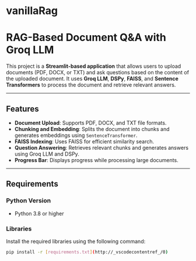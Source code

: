 # vanillaRag

# RAG-Based Document Q&A with Groq LLM

This project is a **Streamlit-based application** that allows users to upload documents (PDF, DOCX, or TXT) and ask questions based on the content of the uploaded document. It uses **Groq LLM**, **DSPy**, **FAISS**, and **Sentence Transformers** to process the document and retrieve relevant answers.

---

## Features

- **Document Upload**: Supports PDF, DOCX, and TXT file formats.
- **Chunking and Embedding**: Splits the document into chunks and generates embeddings using `SentenceTransformer`.
- **FAISS Indexing**: Uses FAISS for efficient similarity search.
- **Question Answering**: Retrieves relevant chunks and generates answers using Groq LLM and DSPy.
- **Progress Bar**: Displays progress while processing large documents.

---

## Requirements

### Python Version
- Python 3.8 or higher

### Libraries
Install the required libraries using the following command:

```bash
pip install -r [requirements.txt](http://_vscodecontentref_/0)
